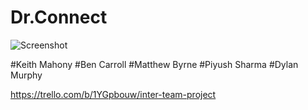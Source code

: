 # Dr.Connect

![Screenshot](https://github.com/piyush-sharma99/Dr.Connect/blob/master/Materials/DoctorConnect.png)

#Keith Mahony
#Ben Carroll
#Matthew Byrne
#Piyush Sharma
#Dylan Murphy


https://trello.com/b/1YGpbouw/inter-team-project
